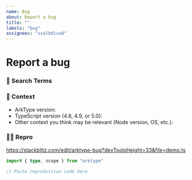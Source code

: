 ```yaml
---
name: Bug
about: Report a bug
title: ""
labels: "bug"
assignees: "ssalbdivad"
---
```


# Report a bug

### 🔎 Search Terms

<!--
  What search terms did you use when trying to find an existing bug report?
  List them here so people in the future can find this one more easily.
-->

### 🧩 Context

- ArkType version:
- TypeScript version (4.8, 4.9, or 5.0):
- Other context you think may be relevant (Node version, OS, etc.):

### 🧑‍💻 Repro

<!--
1. Update the template link below so that it reproduces the problem you're having.
2. Add comments to describe differences between actual and expected behavior.
3. Click "Fork" in the top-left corner of StackBlitz
4. Copy the new URL and use it to replace the template URL below.
5. Copy the source code you used to repro the bug and paste it into the code block below.
-->

https://stackblitz.com/edit/arktype-bug?devToolsHeight=33&file=demo.ts

```ts
import { type, scope } from "arktype"

// Paste reproduction code here
```
